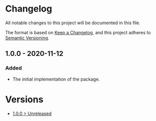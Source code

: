 # Changelog
All notable changes to this project will be documented in this file.

The format is based on [Keep a Changelog](https://keepachangelog.com/en/1.0.0/),
and this project adheres to [Semantic Versioning](https://semver.org/spec/v2.0.0.html).

## 1.0.0 - 2020-11-12
### Added
- The initial implementation of the package.

# Versions
- [1.0.0 > Unreleased](https://github.com/ulrack/tag-extension/compare/1.0.0...HEAD)
